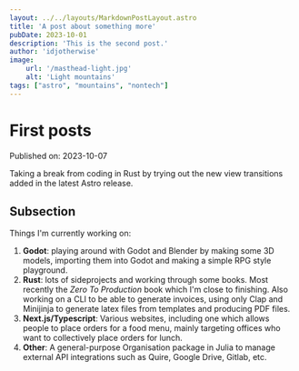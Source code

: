 ```yaml
---
layout: ../../layouts/MarkdownPostLayout.astro
title: 'A post about something more'
pubDate: 2023-10-01
description: 'This is the second post.'
author: 'idjotherwise'
image:
	url: '/masthead-light.jpg'
	alt: 'Light mountains'
tags: ["astro", "mountains", "nontech"]
---
```


# First posts
Published on: 2023-10-07

Taking a break from coding in Rust by trying out the new view transitions added in the
latest Astro release.

## Subsection

Things I'm currently working on:

1. **Godot**: playing around with Godot and Blender by making some 3D models, importing them into Godot and making a simple RPG style playground.
2. **Rust**: lots of sideprojects and working through some books. Most recently the _Zero To Production_ book which I'm close to finishing. Also working
on a CLI to be able to generate invoices, using only Clap and Minijinja to generate latex files from templates and producing PDF files.
3. **Next.js/Typescript**: Various websites, including one which allows people to place orders for a food menu, mainly targeting offices who want to collectively place orders for lunch.
4. **Other**: A general-purpose Organisation package in Julia to manage external API integrations such as Quire, Google Drive, Gitlab, etc.
 